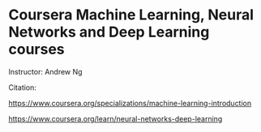 # Coursera Machine Learning, Neural Networks and Deep Learning courses <br> 

Instructor: Andrew Ng

Citation: 

https://www.coursera.org/specializations/machine-learning-introduction

https://www.coursera.org/learn/neural-networks-deep-learning
